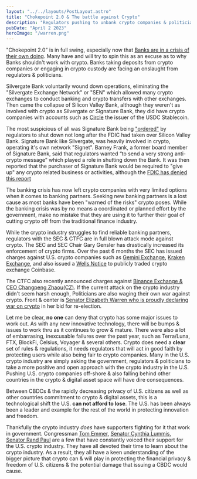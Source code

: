 ```yaml
---
layout: "../../layouts/PostLayout.astro"
title: "Chokepoint 2.0 & The battle against Crypto"
description: "Regulators pushing to unbank crypto companies & politicians that are waging war against crypto "
pubDate: "April 2 2023"
heroImage: "/warren.png"
---
```


"Chokepoint 2.0" is in full swing, especially now that [Banks are in a crisis of their own doing](https://www.cnn.com/2023/03/17/business/global-banking-crisis-explained/index.html). Many have and will try to spin this as an excuse as to why Banks shouldn't work with crypto. Banks taking deposits from crypto companies or engaging in crypto custody are facing an onslaught from regulators & politicians. 

Silvergate Bank voluntarily wound down operations, eliminating the "Silvergate Exchange Network" or "SEN" which allowed many crypto exchanges to conduct banking and crypto transfers with other exchanges. Then came the collapse of Silicon Valley Bank, although they weren't as involved with crypto as Silvergate or Signature Bank, they did have crypto companies with accounts such as [Circle](https://www.circle.com/blog/an-update-on-usdc-and-silicon-valley-bank) the issuer of the USDC Stablecoin. 


The most suspicious of all was Signature Bank being ["ordered"](https://www.cnbc.com/2023/03/12/regulators-close-new-yorks-signature-bank-citing-systemic-risk.html) by regulators to shut down not long after the FDIC had taken over Silicon Valley Bank. Signature Bank like Silvergate, was heavily involved in crypto, operating it's own network "Signet".  Barney Frank, a former board member of Signature Bank, said that regulators wanted “to send a very strong anti-crypto message” which played a role in shutting down the Bank. It was then reported that the purchaser of Signature Bank would be required to "give up" any crypto related business or activities, although the [FDIC has denied this report](https://www.coindesk.com/policy/2023/03/17/fdic-denies-report-signature-bank-purchaser-must-divest-crypto/)

The banking crisis has now left crypto companies with very limited options when it comes to banking partners. Seeking new banking partners is a lost cause as most banks have been "warned of the risks" crypto poses. While the banking crisis was by no means a coordinated or planned effort by the government, make no mistake that they are using it to further their goal of cutting crypto off from the traditional finance industry.  


While the crypto industry struggles to find reliable banking partners, regulators with the SEC & CTFC are in full blown attack mode against crypto. The SEC and SEC Chair Gary Gensler has drastically increased its enforcement of crypto firms. Over the past 6 months the SEC has issued charges against U.S. crypto companies such as [Gemini Exchange](https://www.sec.gov/news/press-release/2023-7), [Kraken Exchange](https://www.sec.gov/news/press-release/2023-25), and also issued a [Wells Notice](https://www.reuters.com/legal/coinbase-issued-wells-notice-by-sec-2023-03-22/) to publicly traded crypto exchange Coinbase. 

The CTFC also recently announced charges against [Binance Exchange & CEO Changpeng Zhaou(CZ)](https://www.cftc.gov/PressRoom/PressReleases/8680-23). If the current attack on the crypto industry didn't seem harsh enough, Politicians are also waging their own war against crypto. Front & center is [Senator Elizabeth Warren who is proudly declaring war on crypto](https://www.coindesk.com/podcasts/the-breakdown-with-nlw/elizabeth-warren-has-declared-war-on-crypto/) in her bid for re-election.


Let me be clear, **no one** can deny that crypto has some major issues to work out. As with any new innovative technology, there will be bumps & issues to work thru as it continues to grow & mature. There were also a lot of embarrasing, inexcusable failures over the past year, such as Terra/Luna, FTX, BlockFi, Celsius, Voyager & several others. Crypto does need a **clear** set of rules & regulations, it needs regulators that will act in good faith by protecting users while also being fair to crypto companies. Many in the U.S. crypto industry are simply asking the government, regulators & politicians to take a more positive and open approach with the crypto industry in the U.S. Pushing U.S. crypto companies off-shore & also falling behind other countries in the crypto & digital asset space will have dire consequences.

Between CBDCs & the rapidly decreasing privacy of U.S. citizens as well as other countries commitment to crypto & digital assets, this is a technological shift the U.S. **can not afford to lose**. The U.S. has been always been a leader and example for the rest of the world in protecting innovation and freedom. 

Thankfully the crypto industry *does* have supporters fighting for it that work in government. Congressman [Tom Emmer](https://twitter.com/GOPMajorityWhip), [Senator Cynthia Lummis](https://twitter.com/CynthiaMLummis), [Senator Rand Paul](https://twitter.com/RandPaul) are a few that have constantly voiced their support for the U.S. crypto industry. They have all devoted their time to learn about the crypto industry. As a result, they all have a keen understanding of the bigger picture that crypto can & will play in protecting the financial privacy & freedom of U.S. citizens & the potential damage that issuing a CBDC would cause.
